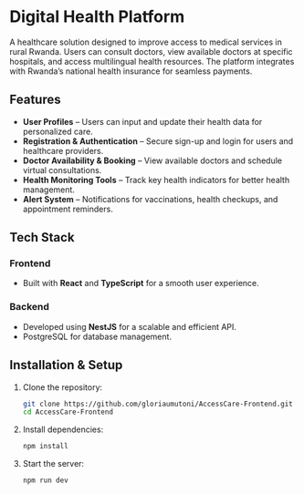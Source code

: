 # Digital Health Platform

A healthcare solution designed to improve access to medical services in rural Rwanda. Users can consult doctors, view available doctors at specific hospitals, and access multilingual health resources. The platform integrates with Rwanda’s national health insurance for seamless payments.

## Features

- **User Profiles** – Users can input and update their health data for personalized care.
- **Registration & Authentication** – Secure sign-up and login for users and healthcare providers.
- **Doctor Availability & Booking** – View available doctors and schedule virtual consultations.
- **Health Monitoring Tools** – Track key health indicators for better health management.
- **Alert System** – Notifications for vaccinations, health checkups, and appointment reminders.

## Tech Stack

### Frontend
- Built with **React** and **TypeScript** for a smooth user experience.

### Backend
- Developed using **NestJS** for a scalable and efficient API.
- PostgreSQL for database management.


## Installation & Setup
1. Clone the repository:  
   ```sh
   git clone https://github.com/gloriaumutoni/AccessCare-Frontend.git
   cd AccessCare-Frontend
   ```
2. Install dependencies:  
   ```sh
   npm install
   ```
3. Start the server:  
   ```sh
   npm run dev
   ```

